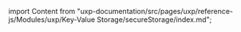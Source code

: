 
import Content from "uxp-documentation/src/pages/uxp/reference-js/Modules/uxp/Key-Value Storage/secureStorage/index.md";

<Content query="product=xd"/>
